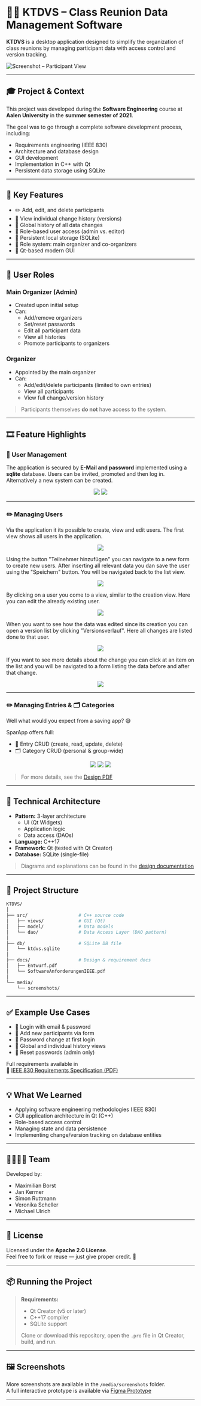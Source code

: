 # 🧑‍🎓 KTDVS – Class Reunion Data Management Software

**KTDVS** is a desktop application designed to simplify the organization of class reunions by managing participant data with access control and version tracking.

![Screenshot – Participant View](media/img/app/user_version.png)

---

## 🎓 Project & Context

This project was developed during the **Software Engineering** course at **Aalen University** in the **summer semester of 2021**.

The goal was to go through a complete software development process, including:

- Requirements engineering (IEEE 830)
- Architecture and database design
- GUI development
- Implementation in C++ with Qt
- Persistent data storage using SQLite

---

## 🧩 Key Features

- ✏️ Add, edit, and delete participants
- 📖 View individual change history (versions)
- 📜 Global history of all data changes
- 🔐 Role-based user access (admin vs. editor)
- 💾 Persistent local storage (SQLite)
- 👤 Role system: main organizer and co-organizers
- 🧠 Qt-based modern GUI

---

## 👤 User Roles

### Main Organizer (Admin)
- Created upon initial setup
- Can:
    - Add/remove organizers
    - Set/reset passwords
    - Edit all participant data
    - View all histories
    - Promote participants to organizers

### Organizer
- Appointed by the main organizer
- Can:
    - Add/edit/delete participants (limited to own entries)
    - View all participants
    - View full change/version history

> Participants themselves **do not** have access to the system.

---


## 🎞️ Feature Highlights

### 🔐 User Management

The application is secured by **E-Mail and password** implemented using a **sqlite** database.
Users can be invited, promoted and then log in. Alternatively a new system can be created.

<div align="center">
  <img src="media/img/app/system_view.png"/>
  <img src="media/img/app/login.png"/>
</div>

---

### ✏️ Managing Users

Via the application it its possible to create, view and edit users.
The first view shows all users in the application.

<div align="center">
  <img src="media/img/app/user_list.png"/> 
</div>

Using the button "Teilnehmer hinzufügen" you can navigate to a new form 
to create new users. After inserting all relevant data you dan save the 
user using the "Speichern" button. You will be navigated back to the list view.

<div align="center">
  <img src="media/img/app/user_create.png"/>
</div>

By clicking on a user you come to a view, similar to the creation view. 
Here you can edit the already existing user.

<div align="center">
  <img src="media/img/app/user_edit_filled.png"/>
</div>

When you want to see how the data was edited since its creation you can open a version list by clicking
"Versionsverlauf". Here all changes are listed done to that user.

<div align="center">
  <img src="media/img/app/user_version_list.png"/>
</div>

If you want to see more details about the change you can click at an item on the 
list and you will be navigated to a form listing the data before and after that change.

<div align="center">
  <img src="media/img/app/user_version.png"/>
</div>

---

### ✏️ Managing Entries & 🗂️ Categories

Well what would you expect from a saving app? 😅

SparApp offers full:
- 📝 Entry CRUD (create, read, update, delete)
- 🗂️ Category CRUD (personal & group-wide)

<div align="center">
  <img src="media/gifs/crop/savingentry-creation-crop.gif"/>
  <img src="media/gifs/crop/savingentry-edit-delete-crop.gif"/>
  <img src="media/gifs/crop/category-creation-crop.gif"/>
</div>

> For more details, see the [Design PDF](docs/Entwurf.pdf)

---

## 🧠 Technical Architecture

- **Pattern:** 3-layer architecture
    - UI (Qt Widgets)
    - Application logic
    - Data access (DAOs)
- **Language:** C++17
- **Framework:** Qt (tested with Qt Creator)
- **Database:** SQLite (single-file)

> Diagrams and explanations can be found in the [design documentation](docs/Entwurf.pdf)

---

## 📂 Project Structure

```bash
KTDVS/
│
├── src/                   # C++ source code
│   ├── views/             # GUI (Qt)
│   ├── model/             # Data models
│   └── dao/               # Data Access Layer (DAO pattern)
│
├── db/                    # SQLite DB file
│   └── ktdvs.sqlite
│
├── docs/                  # Design & requirement docs
│   ├── Entwurf.pdf
│   └── SoftwareAnforderungenIEEE.pdf
│
└── media/
    └── screenshots/
```

---

## ✅ Example Use Cases

- 🔑 Login with email & password
- 🧾 Add new participants via form
- 🔁 Password change at first login
- 📜 Global and individual history views
- 🧹 Reset passwords (admin only)

Full requirements available in  
📄 [IEEE 830 Requirements Specification (PDF)](docs/SoftwareAnforderungenIEEE.pdf)

---

## 💡 What We Learned

- Applying software engineering methodologies (IEEE 830)
- GUI application architecture in Qt (C++)
- Role-based access control
- Managing state and data persistence
- Implementing change/version tracking on database entities

---

## 👨‍👩‍👧‍👦 Team

Developed by:

- Maximilian Borst
- Jan Kermer
- Simon Ruttmann
- Veronika Scheller
- Michael Ulrich

---

## 📜 License

Licensed under the **Apache 2.0 License**.  
Feel free to fork or reuse — just give proper credit. 🤝

---

## 📦 Running the Project

> **Requirements:**
> - Qt Creator (v5 or later)
> - C++17 compiler
> - SQLite support
>
> Clone or download this repository, open the `.pro` file in Qt Creator, build, and run.

---

## 🖼️ Screenshots

More screenshots are available in the `/media/screenshots` folder.  
A full interactive prototype is available via [Figma Prototype](https://www.figma.com/proto/tc3G3hYe6vGsbr1jqEykhL/KTDVS?node-id=4%3A53)

---
